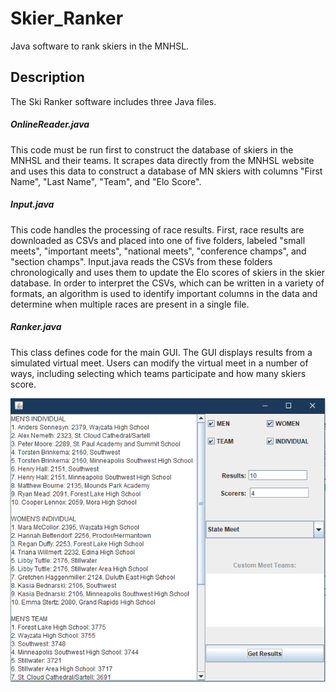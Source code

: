 # Skier_Ranker
Java software to rank skiers in the MNHSL.

## Description

The Ski Ranker software includes three Java files.

##### OnlineReader.java
This code must be run first to construct the database of skiers in the MNHSL and their teams. It scrapes data directly from the MNHSL website and uses this data to construct a database of MN skiers with columns "First Name", "Last Name", "Team", and "Elo Score".

##### Input.java
This code handles the processing of race results. First, race results are downloaded as CSVs and placed into one of five folders, labeled "small meets", "important meets", "national meets", "conference champs", and "section champs". Input.java reads the CSVs from these folders chronologically and uses them to update the Elo scores of skiers in the skier database. In order to interpret the CSVs, which can be written in a variety of formats, an algorithm is used to identify important columns in the data and determine when multiple races are present in a single file.

##### Ranker.java
This class defines code for the main GUI. The GUI displays results from a simulated virtual meet. Users can modify the virtual meet in a number of ways, including selecting which teams participate and how many skiers score.

![](GUI.PNG)




